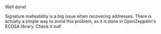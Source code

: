 Well done!

Signature malleability is a big issue when recovering addresses. There is actually a simple way to avoid this problem, as it is done in OpenZeppelin's ECDSA library. Check it out!